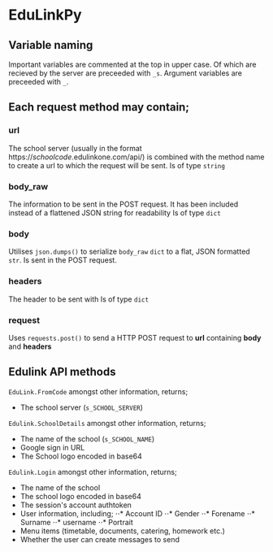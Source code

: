 # EduLinkPy


## Variable naming

Important variables are commented at the top in upper case.
Of which are recieved by the server are preceeded with `_s`.
Argument variables are preceeded with `_`.

## Each request method may contain;

### url
The school server (usually in the format https://_schoolcode_.edulinkone.com/api/) is combined with the method name to create a url to which the request will be sent.
Is of type `string`

### body_raw
The information to be sent in the POST request.
It has been included instead of a flattened JSON string for readability
Is of type `dict`

### body
Utilises `json.dumps()` to serialize `body_raw` `dict` to a flat, JSON formatted `str`.
Is sent in the POST request.

### headers
The header to be sent with 
Is of type `dict`

### request
Uses `requests.post()` to send a HTTP POST request to **url** containing **body** and **headers**

## Edulink API methods

`EduLink.FromCode` amongst other information, returns;
* The school server (`s_SCHOOL_SERVER`)

`Edulink.SchoolDetails` amongst other information, returns;
* The name of the school (`s_SCHOOL_NAME`)
* Google sign in URL
* The School logo encoded in base64

`Edulink.Login` amongst other information, returns;
*  The name of the school
* The school logo encoded in base64
* The session's account authtoken
* User information, including;
⋅⋅* Account ID
⋅⋅* Gender
⋅⋅* Forename
⋅⋅* Surname
⋅⋅* username
⋅⋅* Portrait
* Menu items (timetable, documents, catering, homework etc.)
* Whether the user can create messages to send